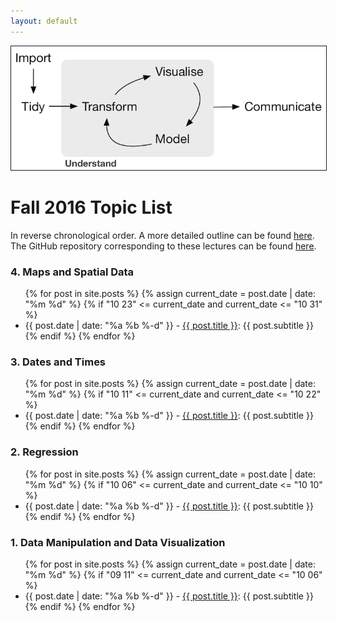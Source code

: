 ```yaml
---
layout: default
---
```



<img src="./assets/figure/pipeline.png" alt="Drawing" style="width: 700px;" border="1"/>

# Fall 2016 Topic List

In reverse chronological order. A more detailed outline can be found [here](https://docs.google.com/spreadsheets/d/1msrQOV0zFjc5VUamFhRltz8GhS-uF010_rfaSwtTVXU/edit?usp=sharing). The GitHub repository corresponding to these lectures can be found <a target="_blank" class="page-link" href="https://github.com/2016-09-Middlebury-Data-Science/Topics">here</a>.



### 4. Maps and Spatial Data

<ul>
  {% for post in site.posts %}
    {% assign current_date = post.date | date: "%m %d" %}
    {% if "10 23" <= current_date and current_date <= "10 31" %}
    <li>
      {{ post.date | date: "%a %b %-d" }} -  
      <a href="{{ post.url | prepend: site.baseurl }}">{{ post.title }}</a>:
      {{ post.subtitle }}
    </li>
    {% endif %}
  {% endfor %}
</ul>  




### 3. Dates and Times

<ul>
  {% for post in site.posts %}
    {% assign current_date = post.date | date: "%m %d" %}
    {% if "10 11" <= current_date and current_date <= "10 22" %}
    <li>
      {{ post.date | date: "%a %b %-d" }} -  
      <a href="{{ post.url | prepend: site.baseurl }}">{{ post.title }}</a>:
      {{ post.subtitle }}
    </li>
    {% endif %}
  {% endfor %}
</ul>  



### 2. Regression

<ul>
  {% for post in site.posts %}
    {% assign current_date = post.date | date: "%m %d" %}
    {% if "10 06" <= current_date and current_date <= "10 10" %}
    <li>
      {{ post.date | date: "%a %b %-d" }} -  
      <a href="{{ post.url | prepend: site.baseurl }}">{{ post.title }}</a>:
      {{ post.subtitle }}
    </li>
    {% endif %}
  {% endfor %}
</ul>  


### 1. Data Manipulation and Data Visualization

<ul>
  {% for post in site.posts %}
    {% assign current_date = post.date | date: "%m %d" %}
    {% if "09 11" <= current_date and current_date <= "10 06" %}
    <li>
      {{ post.date | date: "%a %b %-d" }} -  
      <a href="{{ post.url | prepend: site.baseurl }}">{{ post.title }}</a>:
      {{ post.subtitle }}
    </li>
    {% endif %}
  {% endfor %}
</ul>  

